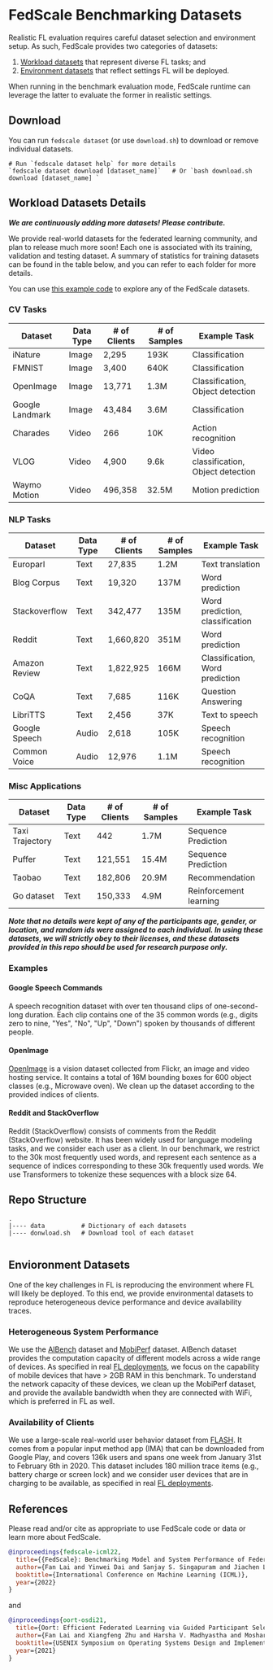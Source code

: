 
# FedScale Benchmarking Datasets

Realistic FL evaluation requires careful dataset selection and environment setup.
As such, FedScale provides two categories of datasets:

1. [Workload datasets](##workload-datasets) that represent diverse FL tasks; and
2. [Environment datasets](##environment-datasets) that reflect settings FL will be deployed.

When running in the benchmark evaluation mode, FedScale runtime can leverage the latter to evaluate the former in realistic settings.

## Download

You can run `fedscale dataset` (or use `download.sh`) to download or remove individual datasets. 

```
# Run `fedscale dataset help` for more details
`fedscale dataset download [dataset_name]`   # Or `bash download.sh download [dataset_name] `
```

## Workload Datasets Details

***We are continuously adding more datasets! Please contribute.***

We provide real-world datasets for the federated learning community, and plan to release much more soon! 
Each one is associated with its training, validation and testing dataset. 
A summary of statistics for training datasets can be found in the table below, and you can refer to each folder for more details. 

You can use [this example code](../../docs/Femnist_stats.md) to explore any of the FedScale datasets. 

### CV Tasks

| Dataset       | Data Type   |# of Clients  | # of Samples   | Example Task | 
| -----------   | ----------- | -----------  |  ----------- |    ----------- |
| iNature       |   Image     |   2,295      |   193K        |   Classification
| FMNIST        |   Image     |   3,400      |   640K        |   Classification
| OpenImage     |   Image     |   13,771     |   1.3M        |   Classification, Object detection
| Google Landmark|  Image     |   43,484     |   3.6M        |   Classification
| Charades      |   Video     |    266       |   10K         |   Action recognition
| VLOG          |   Video     |    4,900     |   9.6k        |   Video classification, Object detection
| Waymo Motion  | Video       | 496,358      | 32.5M         | Motion prediction

### NLP Tasks

| Dataset       | Data Type   |# of Clients  | # of Samples   | Example Task | 
| -----------   | ----------- | -----------  |  ----------- |   ----------- |
| Europarl      |   Text      |   27,835     |   1.2M        |   Text translation
| Blog Corpus   |   Text      |   19,320     |   137M        |   Word prediction
| Stackoverflow |   Text      |   342,477    |   135M        |  Word prediction, classification
| Reddit        |   Text      |  1,660,820   |   351M        |  Word prediction
| Amazon Review |   Text      | 1,822,925    |   166M        | Classification, Word prediction
| CoQA          |   Text      |     7,685    |   116K        |  Question Answering
| LibriTTS      |   Text      |     2,456    |    37K        |   Text to speech
| Google Speech |   Audio     |     2,618    |   105K        |   Speech recognition
| Common Voice  |   Audio     |     12,976   |    1.1M       |   Speech recognition

### Misc Applications

| Dataset       | Data Type   |# of Clients  | # of Samples   | Example Task | 
| -----------   | ----------- | -----------  |  ----------- |   ----------- |
|Taxi Trajectory|   Text      |      442     |    1.7M       |   Sequence Prediction
| Puffer        |   Text      |     121,551  |   15.4M       |   Sequence Prediction
| Taobao        |   Text      |     182,806  |    20.9M       |   Recommendation
| Go dataset    |   Text      |     150,333  |    4.9M       |   Reinforcement learning

***Note that no details were kept of any of the participants age, gender, or location, and random ids were assigned to each individual. In using these datasets, we will strictly obey to their licenses, and these datasets provided in this repo should be used for research purpose only.***

### Examples

#### Google Speech Commands
A speech recognition dataset with over ten thousand clips of one-second-long duration. 
Each clip contains one of the 35 common words (e.g., digits zero to nine, "Yes", "No", "Up", "Down") spoken by thousands of different people. 

#### OpenImage
[OpenImage](https://storage.googleapis.com/openimages/web/index.html) is a vision dataset collected from Flickr, an image and video hosting service. 
It contains a total of 16M bounding boxes for 600 object classes (e.g., Microwave oven). 
We clean up the dataset according to the provided indices of clients. 


#### Reddit and StackOverflow
Reddit (StackOverflow) consists of comments from the Reddit (StackOverflow) website. 
It has been widely used for language modeling tasks, and we consider each user as a client. 
In our benchmark, we restrict to the 30k most frequently used words, and represent each sentence as a sequence of indices corresponding to these 30k frequently used words. 
We use Transformers to tokenize these sequences with a block size 64.

## Repo Structure

```
.
|---- data          # Dictionary of each datasets 
|---- donwload.sh   # Download tool of each dataset
    
```

## Envioronment Datasets

One of the key challenges in FL is reproducing the environment where FL will likely be deployed. 
To this end, we provide environmental datasets to reproduce heterogeneous device performance and device availability traces. 

### Heterogeneous System Performance
We use the [AIBench](http://ai-benchmark.com/ranking_deeplearning_detailed.html) dataset and [MobiPerf](https://www.measurementlab.net/tests/mobiperf/) dataset. 
AIBench dataset provides the computation capacity of different models across a wide range of devices. 
As specified in real [FL deployments](https://arxiv.org/abs/1902.01046), we focus on the capability of mobile devices that have > 2GB RAM in this benchmark. 
To understand the network capacity of these devices, we clean up the MobiPerf dataset, and provide the available bandwidth when they are connected with WiFi, which is preferred in FL as well. 

### Availability of Clients
We use a large-scale real-world user behavior dataset from [FLASH](https://github.com/PKU-Chengxu/FLASH). 
It comes from a popular input method app (IMA) that can be downloaded from Google Play, and covers 136k users and spans one week from January 31st to February 6th in 2020. 
This dataset includes 180 million trace items (e.g., battery charge or screen lock) and we consider user devices that are in charging to be available, as specified in real [FL deployments](https://arxiv.org/abs/1902.01046).


## References
Please read and/or cite as appropriate to use FedScale code or data or learn more about FedScale.

```bibtex
@inproceedings{fedscale-icml22,
  title={{FedScale}: Benchmarking Model and System Performance of Federated Learning at Scale},
  author={Fan Lai and Yinwei Dai and Sanjay S. Singapuram and Jiachen Liu and Xiangfeng Zhu and Harsha V. Madhyastha and Mosharaf Chowdhury},
  booktitle={International Conference on Machine Learning (ICML)},
  year={2022}
}
```

and  

```bibtex
@inproceedings{oort-osdi21,
  title={Oort: Efficient Federated Learning via Guided Participant Selection},
  author={Fan Lai and Xiangfeng Zhu and Harsha V. Madhyastha and Mosharaf Chowdhury},
  booktitle={USENIX Symposium on Operating Systems Design and Implementation (OSDI)},
  year={2021}
}
```
